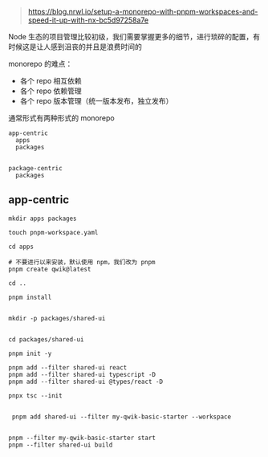 
> https://blog.nrwl.io/setup-a-monorepo-with-pnpm-workspaces-and-speed-it-up-with-nx-bc5d97258a7e

Node 生态的项目管理比较初级，我们需要掌握更多的细节，进行琐碎的配置，有时候这是让人感到沮丧的并且是浪费时间的


monorepo 的难点：
- 各个 repo 相互依赖
- 各个 repo 依赖管理
- 各个 repo 版本管理（统一版本发布，独立发布）

通常形式有两种形式的 monorepo

```
app-centric
  apps
  packages


package-centric
  packages
```

## app-centric
```shell
mkdir apps packages

touch pnpm-workspace.yaml

cd apps

# 不要进行以来安装，默认使用 npm，我们改为 pnpm
pnpm create qwik@latest

cd ..

pnpm install


mkdir -p packages/shared-ui


cd packages/shared-ui

pnpm init -y

pnpm add --filter shared-ui react
pnpm add --filter shared-ui typescript -D
pnpm add --filter shared-ui @types/react -D

pnpx tsc --init

```


```

 pnpm add shared-ui --filter my-qwik-basic-starter --workspace
```


```

pnpm --filter my-qwik-basic-starter start
pnpm --filter shared-ui build
```
